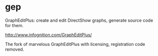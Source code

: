 # gep
GraphEditPlus: create and edit DirectShow graphs, generate source code for them.

http://www.infognition.com/GraphEditPlus/

The fork of marvelous GraphEditPlus with licensing, registration code removed.
